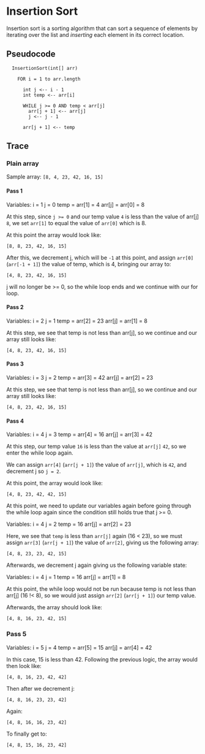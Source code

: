 # Insertion Sort

Insertion sort is a sorting algorithm that can sort a sequence of elements by iterating over the list and *inserting* each element in its correct location.

## Pseudocode

```
  InsertionSort(int[] arr)

    FOR i = 1 to arr.length

      int j <-- i - 1
      int temp <-- arr[i]

      WHILE j >= 0 AND temp < arr[j]
        arr[j + 1] <-- arr[j]
        j <-- j - 1

      arr[j + 1] <-- temp
```

## Trace

### Plain array

Sample array: `[8, 4, 23, 42, 16, 15]`

#### Pass 1

Variables:
i = 1
j = 0
temp = arr[1] = 4
arr[j] = arr[0] = 8

At this step, since `j >= 0` and our temp value `4` is less than the value of arr[j] `8`, we set `arr[1]` to equal the value of `arr[0]` which is 8.

At this point the array would look like:

`[8, 8, 23, 42, 16, 15]`

After this, we decrement j, which will be `-1` at this point, and assign `arr[0]` (`arr[-1 + 1]`) the value of temp, which is 4, bringing our array to:

`[4, 8, 23, 42, 16, 15]`

j will no longer be >= 0, so the while loop ends and we continue with our for loop.

#### Pass 2

Variables:
i = 2
j = 1
temp = arr[2] = 23
arr[j] = arr[1] = 8

At this step, we see that temp is not less than arr[j], so we continue and our array still looks like:

`[4, 8, 23, 42, 16, 15]`

#### Pass 3

Variables:
i = 3
j = 2
temp = arr[3] = 42
arr[j] = arr[2] = 23

At this step, we see that temp is not less than arr[j], so we continue and our array still looks like:

`[4, 8, 23, 42, 16, 15]`

#### Pass 4

Variables:
i = 4
j = 3
temp = arr[4] = 16
arr[j] = arr[3] = 42

At this step, our temp value `16` is less than the value at `arr[j]` `42`, so we enter the while loop again.

We can assign `arr[4]` (`arr[j + 1]`) the value of `arr[j]`, which is `42`, and decrement j so `j = 2`.

At this point, the array would look like:

`[4, 8, 23, 42, 42, 15]`

At this point, we need to update our variables again before going through the while loop again since the condition still holds true that j >= 0.

Variables:
i = 4
j = 2
temp = 16
arr[j] = arr[2] = 23

Here, we see that `temp` is less than `arr[j]` again (16 < 23), so we must assign `arr[3]` (`arr[j + 1]`) the value of `arr[2]`, giving us the following array:

`[4, 8, 23, 23, 42, 15]`

Afterwards, we decrement j again giving us the following variable state:

Variables:
i = 4
j = 1
temp = 16
arr[j] = arr[1] = 8

At this point, the while loop would not be run because temp is not less than arr[j] (16 !< 8), so we would just assign `arr[2]` (`arr[j + 1]`) our temp value.

Afterwards, the array should look like:

`[4, 8, 16, 23, 42, 15]`

### Pass 5

Variables:
i = 5
j = 4
temp = arr[5] = 15
arr[j] = arr[4] = 42

In this case, 15 is less than 42. Following the previous logic, the array would then look like:

`[4, 8, 16, 23, 42, 42]`

Then after we decrement j:

`[4, 8, 16, 23, 23, 42]`

Again:

`[4, 8, 16, 16, 23, 42]`

To finally get to:

`[4, 8, 15, 16, 23, 42]`
